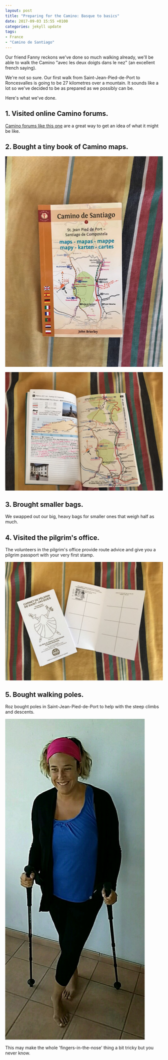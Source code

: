 ```yaml
---
layout: post
title: "Preparing for the Camino: Basque to basics"
date: 2017-09-03 15:55 +0100
categories: jekyll update
tags:
- France
- "Camino de Santiago"
---
```


Our friend Fanny reckons we've done so much walking already, we'll be able to walk the Camino "avec les deux doigts dans le nez" (an excellent french saying). 

We're not so sure. Our first walk from Saint-Jean-Pied-de-Port to Roncesvalles is going to be 27 kilometres over a mountain. It sounds like a lot so we've decided to be as prepared as we possibly can be. 

Here's what we've done. 

## 1. Visited online Camino forums.

[Camino forums like this one](https://www.caminodesantiago.me/community/threads/st-jean-to-roncesvalles.20124/) are a great way to get an idea of what it might be like.

## 2. Bought a tiny book of Camino maps.

![Front cover of our Camino de Santiago maps book](https://github.com/tombye/trexit/raw/gh-pages/assets/images/camino-de-santiago-book-of-maps-front.jpg)

![Inside our Camino de Santiago maps book showing a map of the first route](https://github.com/tombye/trexit/raw/gh-pages/assets/images/camino-de-santiago-book-of-maps-inside.jpg)

## 3. Brought smaller bags.

We swapped out our big, heavy bags for smaller ones that weigh half as much.

## 4. Visited the pilgrim's office.

The volunteers in the pilgrim's office provide route advice and give you a pilgrim passport with your very first stamp.

![Pilgrim passports with their first stamp](https://github.com/tombye/trexit/raw/gh-pages/assets/images/pilgrim-passports.jpg)

## 5. Bought walking poles.

Roz bought poles in Saint-Jean-Pied-de-Port to help with the steep climbs and descents.

![Roz with her walking poles](https://github.com/tombye/trexit/raw/gh-pages/assets/images/roz-with-poles.jpg)

This may make the whole 'fingers-in-the-nose' thing a bit tricky but you never know.
